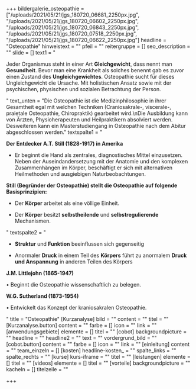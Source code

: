 +++
bildergalerie_osteopathie = ["/uploads/2021/05/21/jgs_180720_06681_2250px.jpg", "/uploads/2021/05/21/jgs_180720_06602_2250px.jpg", "/uploads/2021/05/21/jgs_180720_06843_2250px.jpg", "/uploads/2021/05/21/jgs_180720_07518_2250px.jpg", "/uploads/2021/05/21/jgs_180720_06622_2250px.jpg"]
headline = "Osteopathie"
hinweistext = ""
pfeil = ""
reitergruppe = []
seo_description = ""
slide = []
text1 = "<p>Jeder Organismus steht in einer Art <strong>Gleichgewicht</strong>, dass nennt man <strong>Gesundheit</strong>. Bevor man eine Krankheit als solches benennt gab es zuvor einen Zustand des <strong>Ungleichgewichtes</strong>. Osteopathie sucht für dieses Ungleichgewicht die Ursache. Mit holistischen Ansatz sowie mit der psychischen, physischen und sozialen Betrachtung der Person.</p>"
text_unten = "Die Osteopathie ist die Medizinphilosophie in ihrer Gesamtheit egal mit welchen Techniken (Craniosakrale-, viscerale-, praietale Osteopathie, Chiropraktik) gearbeitet wird.\nDie Ausbildung kann von Ärzten, Physioherapeuten und Heilpraktikern absolviert werden. Desweiteren kann ein Masterstudiengang in Osteopathie nach dem Abitur abgeschlossen werden."
textspalte1 = "<p><strong>Der Entdecker A.T. Still (1828-1917) in Amerika</strong></p><ul><li><p>Er beginnt die Hand als zentrales, diagnostisches Mittel einzusetzen. Neben der Auseindandersetzung mit der Anatomie und den komplexen Zusammenhängen im Körper, beschäftigt er sich mit alternativen Heilmethoden und ausgiebigen Naturbeobachtungen. </p></li></ul><p><strong>Still (Begründer der Osteopathie) stellt die Osteopathie auf folgende Basisprinzipien:</strong></p><ul><li><p>Der <strong>Körper</strong> arbeitet als eine völlige Einheit.</p></li><li><p>Der <strong>Körper</strong> besitzt <strong>selbstheilende</strong> und <strong>selbstregulierende</strong> Mechanismen.</p></li></ul>"
textspalte2 = "<ul><li><p><strong>Struktur</strong> und <strong>Funktion</strong> beeinflussen sich gegenseitig</p></li><li><p>Anormaler <strong>Druck</strong> in einem Teil des <strong>Körpers</strong> führt zu anormalem <strong>Druck und Anspannung</strong> in anderen Teilen des Körpers</p></li></ul><p><strong>J.M. Littlejohn (1865-1947)</strong></p><p>• Beginnt die Osteopathie wissenschaftlich zu belegen.</p><p><strong>W.G. Sutherland (1873-1954)</strong></p><p>• Entwickelt das Konzept der kraniosakralen Osteopathie.</p>"
title = "Osteopathie"
[Kurzanalyse]
bild = ""
content = ""
titel = ""
[Kurzanalyse.button]
content = ""
farbe = []
icon = ""
link = ""
[anwendungsgebiete]
elemente = []
titel = ""
[cobot]
backgroundpicture = ""
headline = ""
headline2 = ""
text = ""
vordergrund_bild = ""
[cobot.button]
content = ""
farbe = []
icon = ""
link = ""
[einleitung]
content = ""
team_einzeln = []
[kosten]
headline-kosten_ = ""
spalte_links = ""
spalte_rechts = ""
[kurse]
kurs-iframe = ""
titel = ""
[leistungen]
elemente = []
titel = ""
[videos]
elemente = []
titel = ""
[vorteile]
backgroundpicture = ""
kacheln = []
titelzeile = ""

+++
